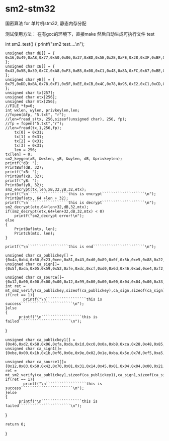 # sm2-stm32
国密算法 for 单片机stm32, 静态内存分配

测试使用方法：
在有gcc的环境下，直接make
然后自动生成可执行文件 test

int sm2_test()
{
	printf("sm2 test....\n");
	
	
	unsigned char dB[] = { 0x16,0x49,0xAB,0x77,0xA0,0x06,0x37,0xBD,0x5E,0x2E,0xFE,0x28,0x3F,0xBF,0x35,0x35,0x34,0xAA,0x7F,0x7C,0xB8,0x94,0x63,0xF2,0x08,0xDD,0xBC,0x29,0x20,0xBB,0x0D,0xA0 };
	unsigned char xB[] = { 0x43,0x5B,0x39,0xCC,0xA8,0xF3,0xB5,0x08,0xC1,0x48,0x8A,0xFC,0x67,0xBE,0x49,0x1A,0x0F,0x7B,0xA0,0x7E,0x58,0x1A,0x0E,0x48,0x49,0xA5,0xCF,0x70,0x62,0x8A,0x7E,0x0A };
	unsigned char yB[] = { 0x75,0xDD,0xBA,0x78,0xF1,0x5F,0xEE,0xCB,0x4C,0x78,0x95,0xE2,0xC1,0xCD,0xF5,0xFE,0x01,0xDE,0xBB,0x2C,0xDB,0xAD,0xF4,0x53,0x99,0xCC,0xF7,0x7B,0xBA,0x07,0x6A,0x42 };
	unsigned char tx[257];
	unsigned char etx[256];
	unsigned char mtx[256];
	//FILE *fp=0;
	int wxlen, wylen, privkeylen,len;
	//fopen(&fp, "5.txt", "r");
	//len=fread_s(tx, 256,sizeof(unsigned char), 256, fp);
	//fp = fopen("5.txt","r");
	//len=fread(tx,1,256,fp);
		tx[0] = 0x31;
		tx[1] = 0x31;
		tx[2] = 0x31;
		tx[3] = 0x31;
		len = 256;
	tx[len] = 0;
	sm2_keygen(xB, &wxlen, yB, &wylen, dB, &privkeylen);
	printf("dB: ");
	PrintBuf(dB, 32);
	printf("xB: ");
	PrintBuf(xB, 32);
	printf("yB: ");
	PrintBuf(yB, 32);
	sm2_encrypt(tx,len,xB,32,yB,32,etx);
	printf("\n``````````````````this is encrypt```````````````````\n");
	PrintBuf(etx, 64 +len + 32);
	printf("\n``````````````````this is decrypt```````````````````\n");
	sm2_decrypt(etx,64+len+32,dB,32,mtx);
	if(sm2_decrypt(etx,64+len+32,dB,32,mtx) < 0)
		printf("sm2_decrypt error!\n");
	else
	{
		PrintBuf(mtx, len);
		Printch(mtx, len);
	}

	printf("\n``````````````````this is end```````````````````````\n");
	
	unsigned char ca_publickey[] ={0x4a,0xb4,0x60,0x23,0xee,0x81,0x43,0xd0,0x89,0x0f,0x5b,0xe5,0x88,0x22,0x5e,0x17,0xcd,0x7e,0x19,0x88,0x64,0x74,0xa2,0x4a,0xa4,0xc3,0x3f,0x35,0x9c,0xb7,0xdb,0xe4,0x83,0xb4,0x72,0x95,0x48,0x4e,0x8d,0x3b,0xef,0x03,0x45,0x09,0x8b,0xd5,0x61,0x96,0xd4,0x75,0x0d,0xd4,0x40,0xf0,0x4d,0xbe,0x81,0xa0,0x9d,0x06,0x5c,0xa1,0x59,0xae};
	unsigned char ca_sign[]={0x5f,0xda,0x05,0x59,0x52,0xfe,0xdc,0xcf,0xd0,0x6d,0x46,0xad,0xe4,0xf2,0xbd,0x85,0x59,0x8c,0x12,0xba,0x7c,0xda,0x6c,0xbb,0xa9,0x5d,0x17,0xb9,0x4f,0xa1,0x72,0xdf,0x1f,0x54,0xef,0x50,0x04,0xe9,0x76,0xb4,0x34,0xb4,0x7f,0xf1,0x08,0xcc,0x91,0x22,0x0d,0xcb,0x9f,0x75,0x5c,0xbb,0xf5,0x87,0xa1,0x35,0x18,0xdf,0xc0,0x71,0xa9,0x6e};
	
	unsigned char ca_source[]={0x12,0x00,0x00,0x00,0x00,0x12,0x99,0x00,0x00,0x00,0x04,0x04,0x00,0x33,0x03,0xa0,0x80,0x98,0x56,0xe4,0xfd,0xd3,0x6d,0xba,0x5d,0x38,0x06,0x14,0xe0,0x69,0x84,0x48,0xfa,0x40,0x4d,0xc4,0x9e,0x2d,0xf3,0x70,0xb9,0x65,0x74,0xff,0xaf,0x39,0x0d};
	int ret = mt_sm2_verify(ca_publickey,sizeof(ca_publickey),ca_sign,sizeof(ca_sign),ca_source,sizeof(ca_source));
	if(ret == 1){
		 	printf("\n``````````````````this is success```````````````````````\n");
	}else
	{ 
		  printf("\n``````````````````this is failed```````````````````````\n");
  }
	
	unsigned char ca_publickey1[] ={0x46,0xd2,0x68,0x06,0xfa,0xda,0x1d,0xc0,0x0a,0xb8,0xca,0x28,0x48,0x85,0x37,0x05,0x26,0x11,0x59,0xca,0xf5,0x5c,0xe8,0xc5,0x12,0x5b,0xc1,0x71,0x77,0x05,0x39,0x2a,0xca,0xd4,0xd4,0x65,0x84,0x09,0x97,0xdc,0xde,0xc2,0x58,0x02,0x5a,0xa2,0x71,0xfe,0xec,0xf4,0xda,0x60,0xf8,0x6a,0xc2,0x3d,0x96,0x20,0xe9,0x13,0x82,0x9f,0x0e,0x4c};
	unsigned char ca_sign1[]={0xbe,0x00,0x1b,0x1b,0xf6,0x0e,0x9e,0x02,0x1e,0xba,0x5e,0x7d,0xf5,0xa5,0x2f,0x43,0xe1,0x4f,0xce,0x66,0xd9,0xb2,0x55,0xa4,0x95,0x48,0xef,0xfb,0x3c,0x2e,0x18,0xca,0x42,0xd7,0xf2,0x0b,0xb4,0xb8,0x87,0xfb,0xb0,0x44,0x67,0x3b,0x50,0x3a,0x58,0xdc,0x1f,0x85,0x99,0x04,0x9d,0x51,0xe0,0xfc,0x99,0x5e,0x40,0x55,0xbe,0x58,0x15,0x6a};
	
	unsigned char ca_source1[]={0x12,0x03,0x60,0x42,0x70,0x01,0x31,0x14,0x45,0x01,0x04,0x04,0x00,0x21,0x02,0xe1,0xcb,0x8e,0xae,0x77,0xa1,0xb5,0x88,0xca,0xb9,0x1e,0x02,0x20,0xfd,0xa2,0x0b,0x30,0x95,0x9f,0xc9,0x30,0xc9,0x67,0xd1,0xba,0x10,0x61,0x41,0xf4,0x29,0xf2,0xb6};
	ret = mt_sm2_verify(ca_publickey1,sizeof(ca_publickey1),ca_sign1,sizeof(ca_sign1),ca_source1,sizeof(ca_source1));
	if(ret == 1){
		 	printf("\n``````````````````this is success```````````````````````\n");
	}else
	{ 
		  printf("\n``````````````````this is failed```````````````````````\n");
  }
	
	
	return 0;
}

